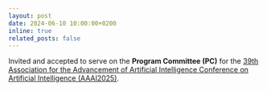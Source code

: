 ```yaml
---
layout: post
date: 2024-06-10 10:00:00+0200
inline: true
related_posts: false
---
```


Invited and accepted to serve on the **Program Committee (PC)** for the [39th Association for the Advancement of Artificial Intelligence Conference on Artificial Intelligence (AAAI2025)](https://aaai.org/conference/aaai/aaai-25/).